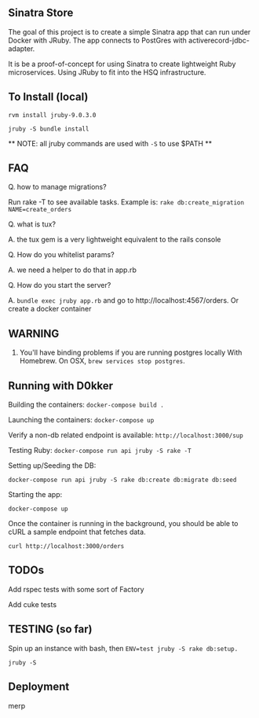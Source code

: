 ## Sinatra Store ##
The goal of this project is to create a simple Sinatra app that can run under Docker with JRuby. The app connects to PostGres with activerecord-jdbc-adapter.

It is be a proof-of-concept for using Sinatra to create lightweight Ruby microservices. Using JRuby to fit into the HSQ infrastructure.

## To Install (local) ##

`rvm install jruby-9.0.3.0`

`jruby -S bundle install`

** NOTE: all jruby commands are used with `-S` to use $PATH **

## FAQ ##

Q. how to manage migrations?

Run rake -T to see available tasks. Example is: `rake db:create_migration NAME=create_orders`

Q. what is tux?

A. the tux gem is a very lightweight equivalent to the rails console

Q. How do you whitelist params?

A. we need a helper to do that in app.rb

Q. How do you start the server?

A. `bundle exec jruby app.rb` and go to http://localhost:4567/orders. Or create a docker container

## WARNING ##

1. You'll have binding problems if you are running postgres locally With Homebrew. On OSX, `brew services stop postgres`.

## Running with D0kker ##

Building the containers: `docker-compose build .`

Launching the containers: `docker-compose up`

Verify a non-db related endpoint is available: `http://localhost:3000/sup`

Testing Ruby: `docker-compose run api jruby -S rake -T`

Setting up/Seeding the DB:

`docker-compose run api jruby -S rake db:create db:migrate db:seed`

Starting the app:

`docker-compose up`

Once the container is running in the background, you should be able to cURL a sample endpoint that fetches data.

`curl http://localhost:3000/orders`


## TODOs ##

Add rspec tests with some sort of Factory

Add cuke tests

## TESTING (so far) ##
Spin up an instance with bash, then `ENV=test jruby -S rake db:setup.`

`jruby -S `

## Deployment ##

 merp
